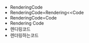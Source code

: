 - RenderingCode
- RenderingCode=Rendering<<Code
- RenderingCode=Code
- Rendering Code
- 렌디링코드
- 렌더링하는코드

